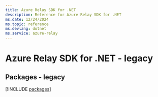 ```yaml
---
title: Azure Relay SDK for .NET
description: Reference for Azure Relay SDK for .NET
ms.date: 12/24/2024
ms.topic: reference
ms.devlang: dotnet
ms.service: azure-relay
---
```

# Azure Relay SDK for .NET - legacy
## Packages - legacy
[!INCLUDE [packages](relay-index.md)]